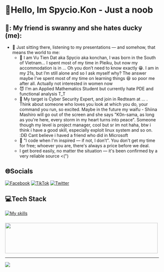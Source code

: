 # 💫Hello, Im Spycio.Kon - Just a noob
## 💫: My friend is swanny and she hates ducky (me):
- 🫣 Just sitting there, listening to my presentations — and somehow, that means the world to me:
  + 🥇 I am Vu Tien Dat aka Spycio aka konchan, I was born in the South of Vietnam… I spent most of my time in Pleiku, but now my accommodation is in … Oh you don’t need to know exactly 😁. I am in my 21s, but I’m still alone and so I ask myself why? The answer maybe I’ve spent most of my time on learning things 😆 so poor me after all. Actually not interested in women now
  + 😈 I'm an Applied Mathematics Student but currently hate PDE and functional analysis T_T
  + 🐳 My target is Cyber Security Expert, and join in Redteam at ... . Think about someone who loves you look at which you do, your command you run, so excited. Maybe in the future my waifu - Shiina Mashiro will go out of the screen and she says "K0n-sama, as long as you're here, every storm in my heart turns into peace". Someone though my level is project manager, cool but sr im not haha, btw i think i have a good skill, especially exploit linux system and so on. :DĐ Cant believe i haved a friend who did in Microsoft
  + 🎵 "I code when I'm inspired — if not, I don’t". You don't get my time for free; whoever you are, there's always a price before we deal.
  +  I get bored easily, no matter the situation — it's been confirmed by a very reliable source <(")

## 🌐Socials
[![Facebook](https://img.shields.io/badge/Facebook-%231877F2.svg?logo=Facebook&logoColor=white)](https://www.facebook.com/s1mpl3Love) [![TikTok](https://img.shields.io/badge/TikTok-%23000000.svg?logo=TikTok&logoColor=white)](https://www.tiktok.com/@spyciokon) [![Twitter](https://img.shields.io/badge/Twitter-%231DA1F2.svg?logo=Twitter&logoColor=white)](https://twitter.com/KonSpycio) 

## 💻Tech Stack
[![My skills](https://skillicons.dev/icons?i=latex,php,python,mysql,javascript,r,expressjs,linux,vscode,anaconda&perline=15)](https://laxiisteam.blogspot.com)

### 
<img src="https://tryhackme-badges.s3.amazonaws.com/hackervnn40.png" width="500px" height="100px"/>

---
[![](https://visitcount.itsvg.in/api?id=tiyeume25112004&icon=8&color=9)](https://visitcount.itsvg.in)
